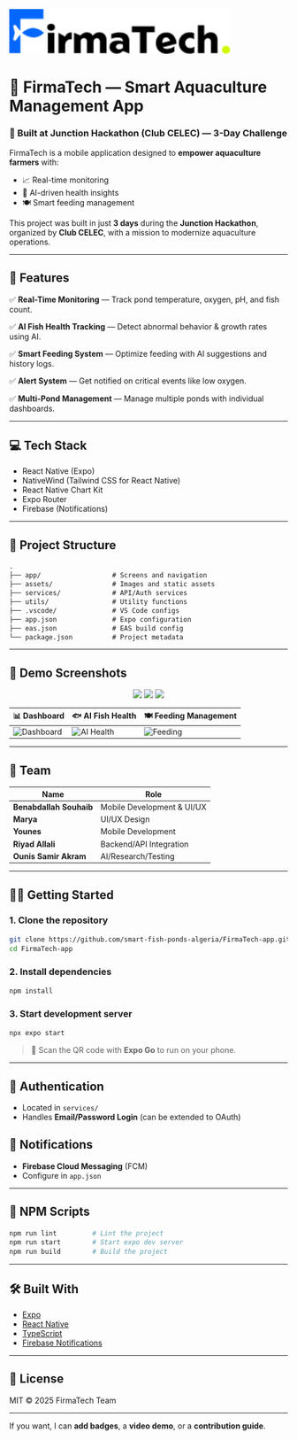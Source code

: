   <img src="assets/images/Group 1171274913.png" width="400" />
  
# 🐠 FirmaTech — Smart Aquaculture Management App

### 🚀 Built at Junction Hackathon (Club CELEC) — 3-Day Challenge

FirmaTech is a mobile application designed to **empower aquaculture farmers** with:

* 📈 Real-time monitoring
* 🧠 AI-driven health insights
* 🍽️ Smart feeding management

This project was built in just **3 days** during the **Junction Hackathon**, organized by **Club CELEC**, with a mission to modernize aquaculture operations.

---

## 🎯 Features

✅ **Real-Time Monitoring** — Track pond temperature, oxygen, pH, and fish count.

✅ **AI Fish Health Tracking** — Detect abnormal behavior & growth rates using AI.

✅ **Smart Feeding System** — Optimize feeding with AI suggestions and history logs.

✅ **Alert System** — Get notified on critical events like low oxygen.

✅ **Multi-Pond Management** — Manage multiple ponds with individual dashboards.

---

## 💻 Tech Stack

* React Native (Expo)
* NativeWind (Tailwind CSS for React Native)
* React Native Chart Kit
* Expo Router
* Firebase (Notifications)

---

## 📁 Project Structure

```
.
├── app/                  # Screens and navigation
├── assets/               # Images and static assets
├── services/             # API/Auth services
├── utils/                # Utility functions
├── .vscode/              # VS Code configs
├── app.json              # Expo configuration
├── eas.json              # EAS build config
└── package.json          # Project metadata
```

---

## 📱 Demo Screenshots

<div align="center">
  <img src="https://github.com/user-attachments/assets/58a0dc14-e76f-4bdc-94a6-fef7716c5583" width="300" />
  <img src="https://github.com/user-attachments/assets/65b03a3b-9761-45aa-862b-4f401ccd4fff" width="300" />
  <img src="https://github.com/user-attachments/assets/a155c05b-29db-4fbf-847c-ab9a850abe81" width="300" />
</div>

| 📊 Dashboard                                                                                  | 🐟 AI Fish Health                                                                             | 🍽️ Feeding Management                                                                      |
| --------------------------------------------------------------------------------------------- | --------------------------------------------------------------------------------------------- | ------------------------------------------------------------------------------------------- |
| ![Dashboard](https://github.com/user-attachments/assets/58a0dc14-e76f-4bdc-94a6-fef7716c5583) | ![AI Health](https://github.com/user-attachments/assets/65b03a3b-9761-45aa-862b-4f401ccd4fff) | ![Feeding](https://github.com/user-attachments/assets/a155c05b-29db-4fbf-847c-ab9a850abe81) |

---

## 👥 Team

| Name                    | Role                       |
| ----------------------- | -------------------------- |
| **Benabdallah Souhaib** | Mobile Development & UI/UX |
| **Marya**               | UI/UX Design               |
| **Younes**              | Mobile Development         |
| **Riyad Allali**        | Backend/API Integration    |
| **Ounis Samir Akram**   | AI/Research/Testing        |

---

## 🧑‍💻 Getting Started

### 1. Clone the repository

```bash
git clone https://github.com/smart-fish-ponds-algeria/FirmaTech-app.git
cd FirmaTech-app
```

### 2. Install dependencies

```bash
npm install
```

### 3. Start development server

```bash
npx expo start
```

> 📱 Scan the QR code with **Expo Go** to run on your phone.

---

## 🔐 Authentication

* Located in `services/`
* Handles **Email/Password Login** (can be extended to OAuth)

## 🔔 Notifications

* **Firebase Cloud Messaging** (FCM)
* Configure in `app.json`

---

## 🧪 NPM Scripts

```bash
npm run lint         # Lint the project
npm run start        # Start expo dev server
npm run build        # Build the project
```

---

## 🛠 Built With

* [Expo](https://expo.dev/)
* [React Native](https://reactnative.dev/)
* [TypeScript](https://www.typescriptlang.org/)
* [Firebase Notifications](https://firebase.google.com/docs/cloud-messaging)

---

## 📄 License

MIT © 2025 FirmaTech Team

---

If you want, I can **add badges**, a **video demo**, or a **contribution guide**.
